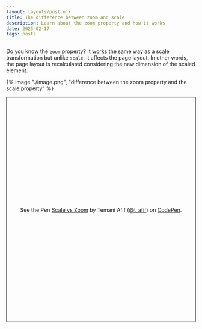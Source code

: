 ```yaml
---
layout: layouts/post.njk
title: The difference between zoom and scale
description: Learn about the zoom property and how it works
date: 2025-02-17
tags: posts
---
```


Do you know the `zoom` property? It works the same way as a scale transformation but unlike `scale`, it affects the page layout. In other words, the page layout is recalculated considering the new dimension of the scaled element.


{% image "./image.png", "difference between the zoom property and the scale property" %}


<p class="codepen" data-height="600" data-default-tab="result" data-slug-hash="emYpvZN" data-pen-title="Scale vs Zoom" data-preview="true" data-user="t_afif" style="height: 600px; box-sizing: border-box; display: flex; align-items: center; justify-content: center; border: 2px solid; margin: 1em 0; padding: 1em;">
  <span>See the Pen <a href="https://codepen.io/t_afif/pen/emYpvZN">
  Scale vs Zoom</a> by Temani Afif (<a href="https://codepen.io/t_afif">@t_afif</a>)
  on <a href="https://codepen.io">CodePen</a>.</span>
</p>
<script async src="https://public.codepenassets.com/embed/index.js"></script>